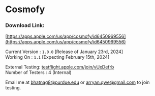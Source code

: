 # Cosmofy
### Download Link:
[https://apps.apple.com/us/app/cosmofy/id6450969556](https://apps.apple.com/us/app/cosmofy/id6450969556)<br />

Current Version : `1.0.0` [Release of January 23rd, 2024]  <br />
Working On : `1.1` [Expecting February 15th, 2024]  <br />

External Testing: [testflight.apple.com/join/vUxDefrb ](https://testflight.apple.com/join/vUxDefrb) <br />
Number of Testers : 4 (Internal)  <br />

Email me at bhatnag8@purdue.edu or arryan.qwe@gmail.com to join testing.
